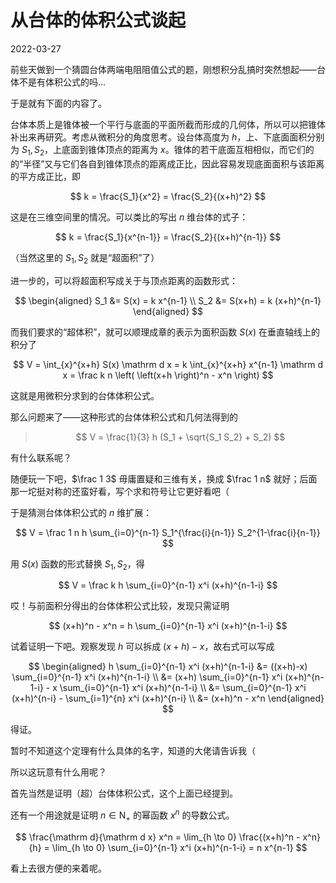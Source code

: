 # 从台体的体积公式谈起

2022-03-27

前些天做到一个猜圆台体两端电阻阻值公式的题，刚想积分乱搞时突然想起——台体不是有体积公式的吗…

于是就有下面的内容了。

台体本质上是锥体被一个平行与底面的平面所截而形成的几何体，所以可以把锥体补出来再研究。考虑从微积分的角度思考。设台体高度为 $h$，上、下底面面积分别为 $S_1, S_2$，上底面到锥体顶点的距离为 $x$。锥体的若干底面互相相似，而它们的的“半径”又与它们各自到锥体顶点的距离成正比，因此容易发现底面面积与该距离的平方成正比，即

$$
k = \frac{S_1}{x^2} = \frac{S_2}{(x+h)^2}
$$

这是在三维空间里的情况。可以类比的写出 $n$ 维台体的式子：

$$
k = \frac{S_1}{x^{n-1}} = \frac{S_2}{(x+h)^{n-1}}
$$

（当然这里的 $S_1,S_2$ 就是“超面积”了）

进一步的，可以将超面积写成关于与顶点距离的函数形式：

$$
\begin{aligned}
S_1 &= S(x) = k x^{n-1} \\
S_2 &= S(x+h) = k (x+h)^{n-1}
\end{aligned}
$$

而我们要求的“超体积”，就可以顺理成章的表示为面积函数 $S(x)$ 在垂直轴线上的积分了

$$
V = \int_{x}^{x+h} S(x) \mathrm d x = k \int_{x}^{x+h} x^{n-1} \mathrm d x = \frac k n \left( \left(x+h \right)^n - x^n \right)
$$

这就是用微积分求到的台体体积公式。

那么问题来了——这种形式的台体体积公式和几何法得到的

> $$
> V = \frac{1}{3} h (S_1 + \sqrt{S_1 S_2} + S_2)
> $$

有什么联系呢？

随便玩一下吧，$\frac 1 3$ 毋庸置疑和三维有关，换成 $\frac 1 n$ 就好；后面那一坨挺对称的还蛮好看，写个求和符号让它更好看吧（

于是猜测台体体积公式的 $n$ 维扩展：

$$
V = \frac 1 n h \sum_{i=0}^{n-1} S_1^{\frac{i}{n-1}} S_2^{1-\frac{i}{n-1}}
$$

用 $S(x)$ 函数的形式替换 $S_1, S_2$，得

$$
V = \frac k h \sum_{i=0}^{n-1} x^i (x+h)^{n-1-i}
$$

哎！与前面积分得出的台体体积公式比较，发现只需证明

$$
(x+h)^n - x^n = h \sum_{i=0}^{n-1} x^i (x+h)^{n-1-i}
$$

试着证明一下吧。观察发现 $h$ 可以拆成 $(x+h)-x$，故右式可以写成

$$
\begin{aligned}
h \sum_{i=0}^{n-1} x^i (x+h)^{n-1-i} &= ((x+h)-x) \sum_{i=0}^{n-1} x^i (x+h)^{n-1-i} \\
&= (x+h) \sum_{i=0}^{n-1} x^i (x+h)^{n-1-i} - x \sum_{i=0}^{n-1} x^i (x+h)^{n-1-i} \\
&= \sum_{i=0}^{n-1} x^i (x+h)^{n-i} - \sum_{i=1}^{n} x^i (x+h)^{n-i} \\
&= (x+h)^n - x^n
\end{aligned}
$$

得证。

暂时不知道这个定理有什么具体的名字，知道的大佬请告诉我（

所以这玩意有什么用呢？

首先当然是证明（超）台体体积公式，这个上面已经提到。

还有一个用途就是证明 $n \in \mathrm{N_+}$ 的幂函数 $x^n$ 的导数公式。

$$
\frac{\mathrm d}{\mathrm d x} x^n = \lim_{h \to 0} \frac{(x+h)^n - x^n}{h} = \lim_{h \to 0} \sum_{i=0}^{n-1} x^i (x+h)^{n-1-i} = n x^{n-1}
$$

看上去很方便的来着呢。
